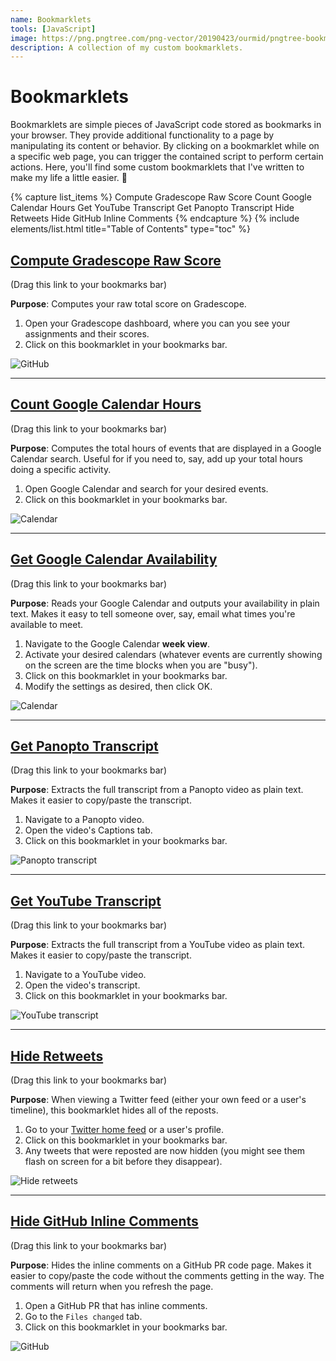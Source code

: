 ```yaml
---
name: Bookmarklets
tools: [JavaScript]
image: https://png.pngtree.com/png-vector/20190423/ourmid/pngtree-bookmark-icon-vector-illustration-in-filled-style-for-any-purpose-png-image_975418.jpg
description: A collection of my custom bookmarklets.
---
```


# Bookmarklets

Bookmarklets are simple pieces of JavaScript code stored as bookmarks in your browser. They provide additional functionality to a page by manipulating its content or behavior. By clicking on a bookmarklet while on a specific web page, you can trigger the contained script to perform certain actions. Here, you'll find some custom bookmarklets that I've written to make my life a little easier. 🙂

{% capture list_items %}
Compute Gradescope Raw Score
Count Google Calendar Hours
Get YouTube Transcript
Get Panopto Transcript
Hide Retweets
Hide GitHub Inline Comments
{% endcapture %}
{% include elements/list.html title="Table of Contents" type="toc" %}

## [Compute Gradescope Raw Score](javascript:(function()%7B%2F*%0AAdds%20up%20all%20the%20individual%20assignments%20and%20tell%20you%20the%20total%20score.%0A*%2F%0A%0Alet%20totalBeforeSlash%20%3D%200%3B%0Alet%20totalAfterSlash%20%3D%200%3B%0A%0Adocument.querySelectorAll('.submissionStatus--score').forEach((elem)%20%3D%3E%20%7B%0A%0A%09let%20str%20%3D%20elem.innerHTML%3B%0A%20%20%20%20let%20%5BbeforeSlash%2C%20afterSlash%5D%20%3D%20str.split('%20%2F%20')%3B%0A%0A%20%20%20%20%2F%2F%20Convert%20the%20strings%20to%20numbers%0A%20%20%20%20let%20numBeforeSlash%20%3D%20parseFloat(beforeSlash)%3B%0A%20%20%20%20let%20numAfterSlash%20%3D%20parseFloat(afterSlash)%3B%0A%0A%20%20%20%20%2F%2F%20Add%20the%20numbers%20to%20the%20running%20totals%0A%20%20%20%20totalBeforeSlash%20%2B%3D%20numBeforeSlash%3B%0A%20%20%20%20totalAfterSlash%20%2B%3D%20numAfterSlash%3B%0A%7D)%3B%0A%0Alet%20percentage%20%3D%20(totalBeforeSlash%20%2F%20totalAfterSlash)%20*%20100%3B%0Apercentage%20%3D%20Math.round(percentage%20*%20100)%20%2F%20100%3B%20%2F%2F%20Rounding%20to%20two%20decimal%20points%0A%0Alet%20alertMessage%20%3D%20%60The%20total%20is%20%24%7BtotalBeforeSlash%7D%20%2F%20%24%7BtotalAfterSlash%7D%20%3D%20%24%7Bpercentage%7D%25%60%3B%0Aalert(alertMessage)%3B%7D)()%3B)

(Drag this link to your bookmarks bar)

**Purpose**: Computes your raw total score on Gradescope.

1. Open your Gradescope dashboard, where you can you see your assignments and their scores.
1. Click on this bookmarklet in your bookmarks bar.

![GitHub](/assets/projects/bookmarklet-gradescope.gif)

---

## [Count Google Calendar Hours](javascript:(function()%7B%2F*%0ARun%20this%20bookmarklet%20on%20the%20%22search%22%20page%20in%20Google%20Calendar.%0A%0AIt%20will%20detect%20all%20the%20time%20ranges%20on%20the%20page%2C%20and%20add%20up%20the%20total%20hours.%0A*%2F%0A%0Alet%20reg%20%3D%20%2F(%5Cd%2B(%3A%5Cd%2B)%3F(am%7Cpm)%3F)%20%E2%80%93%20(%5Cd%2B(%3A%5Cd%2B)%3F(am%7Cpm))%2F%3B%0Avar%20total%20%3D%200%3B%0A%0Adocument.querySelectorAll('div%5Brole%3Dgridcell%5D').forEach(ele%20%3D%3E%20%7B%0A%09let%20str%20%3D%20ele.innerHTML%3B%0A%09if(reg.test(str))%20%7B%0A%09%09total%20%2B%3D%20durationInHours(str)%3B%0A%09%7D%0A%7D)%3B%0A%0Aalert('The%20total%20time%20on%20this%20search%20page%20is%20'%20%2B%20total%20%2B%20'%20hours!')%3B%0A%0Afunction%20durationInHours(timeRange)%20%7B%0A%0A%20%20%20%20let%20parts%20%3D%20timeRange.split('%20%E2%80%93%20')%3B%0A%20%20%20%20if(parts%5B0%5D.match(%2Fam%7Cpm%2F)%20%3D%3D%3D%20null)%20%7B%0A%20%20%20%20%20%20%20%20let%20period%20%3D%20parts%5B1%5D.match(%2Fam%7Cpm%2F)%3B%0A%20%20%20%20%20%20%20%20parts%5B0%5D%20%2B%3D%20period%5B0%5D%3B%0A%20%20%20%20%7D%0A%0A%20%20%20%20let%20times%20%3D%20parts.map(part%20%3D%3E%20%7B%0A%20%20%20%20%20%20%20%20%0A%20%20%20%20%20%20%20%20let%20timePart%20%3D%20part.match(%2F%5Cd%2B%3A%5Cd%2B%7C%5Cd%2B%2F)%5B0%5D%3B%20%0A%20%20%20%20%20%20%20%20let%20period%20%3D%20part.match(%2Fam%7Cpm%2F)%5B0%5D%3B%20%0A%0A%20%20%20%20%20%20%20%20let%20%5Bhour%2C%20minute%5D%20%3D%20timePart.includes('%3A')%20%3F%20timePart.split('%3A')%20%3A%20%5BtimePart%2C%20'00'%5D%3B%0A%20%20%20%20%20%20%20%20hour%20%3D%20parseInt(hour)%3B%0A%20%20%20%20%20%20%20%20minute%20%3D%20parseInt(minute)%3B%0A%0A%20%20%20%20%20%20%20%20if(period%20%3D%3D%3D%20'pm'%20%26%26%20hour%20!%3D%3D%2012)%20%7B%0A%20%20%20%20%20%20%20%20%20%20%20%20hour%20%2B%3D%2012%3B%0A%20%20%20%20%20%20%20%20%7D%0A%0A%20%20%20%20%20%20%20%20if(period%20%3D%3D%3D%20'am'%20%26%26%20hour%20%3D%3D%3D%2012)%20%7B%0A%20%20%20%20%20%20%20%20%20%20%20%20hour%20%3D%200%3B%0A%20%20%20%20%20%20%20%20%7D%0A%0A%20%20%20%20%20%20%20%20return%20hour%20%2B%20minute%20%2F%2060%3B%0A%20%20%20%20%7D)%3B%0A%0A%20%20%20%20let%20duration%20%3D%20times%5B1%5D%20-%20times%5B0%5D%3B%0A%20%20%20%20if(duration%20%3C%200)%20%7B%0A%20%20%20%20%20%20%20%20%2F%2F%20If%20the%20end%20time%20is%20before%20the%20start%20time%2C%20it%20means%20the%20time%20range%20crosses%20midnight.%0A%20%20%20%20%20%20%20%20%2F%2F%20Add%2024%20to%20the%20duration%20to%20correct%20this.%0A%20%20%20%20%20%20%20%20duration%20%2B%3D%2024%3B%0A%20%20%20%20%7D%0A%0A%20%20%20%20return%20duration%3B%0A%7D%7D)()%3B)

(Drag this link to your bookmarks bar)

**Purpose**: Computes the total hours of events that are displayed in a Google Calendar search. Useful for if you need to, say, add up your total hours doing a specific activity.

1. Open Google Calendar and search for your desired events.
1. Click on this bookmarklet in your bookmarks bar.

![Calendar](/assets/projects/bookmarklet-gcal-hours.gif)

---

## [Get Google Calendar Availability](javascript:(function()%7Blet%20START_CONSTRAINT%20%3D%208%3B%20%2F%2F%208%20means%20that%20free%20block%20can%20start%20at%208am%20at%20the%20earliest%0Alet%20END_CONSTRAINT%20%3D%2020%3B%20%2F%2F%2020%20means%20that%20free%20block%20can%20end%20at%208pm%20at%20the%20latest%0Alet%20MIN_FREE_TIME%20%3D%2030%3B%20%20%2F%2F%20The%20minimum%20duration%20of%20a%20free%20block%2C%20in%20min%0Alet%20BUFFER_START%20%3D%2015%3B%20%2F%2F%20The%20buffer%20at%20the%20start%20of%20a%20free%20block%2C%20in%20min%0Alet%20BUFFER_END%20%3D%200%3B%20%2F%2F%20The%20buffer%20at%20the%20end%20of%20a%20free%20block%2C%20in%20min%0A%0A%2F%2F%20Get%20user%20input%20for%20constraints%20and%20buffers%0Alet%20userInput%20%3D%20prompt(%22SETTINGS%3A%5CnEarliest%20hour%20you're%20available%20each%20day%20(e.g.%208%3D8am)%2C%5CnLatest%20hour%20you're%20available%20each%20day%20(e.g.%2020%3D8pm)%2C%5CnMinimum%20duration%20of%20an%20available%20block%20(minutes)%2C%5CnBuffer%20before%20an%20available%20block%20(minutes)%2C%5CnBuffer%20after%20an%20available%20block%20(minutes)%22%2C%20%60%24%7BSTART_CONSTRAINT%7D%2C%24%7BEND_CONSTRAINT%7D%2C%24%7BMIN_FREE_TIME%7D%2C%24%7BBUFFER_START%7D%2C%24%7BBUFFER_END%7D%60)%3B%0A%0Aif%20(userInput)%20%7B%0A%20%20%20%20%5BSTART_CONSTRAINT%2C%20END_CONSTRAINT%2C%20MIN_FREE_TIME%2C%20BUFFER_START%2C%20BUFFER_END%5D%20%3D%20userInput.split('%2C').map(Number)%3B%0A%7D%0A%0A%2F%2F%20Define%20the%20Event%20class%0Aclass%20Event%20%7B%0A%20%20%20%20constructor(start%2C%20end)%20%7B%0A%20%20%20%20%20%20%20%20this.start%20%3D%20start%3B%0A%20%20%20%20%20%20%20%20this.end%20%3D%20end%3B%0A%20%20%20%20%7D%0A%7D%0A%0A%2F**%0A%20*%20Returns%20an%20Event%20based%20on%20the%20GCal%20div%20textContent.%0A%20*%20%40param%20%7Bstring%7D%20textContent%20-%20The%20GCal%20div%20textContent.%0A%20*%20%40returns%20%7BEvent%7D%20The%20event.%0A%20*%2F%0Afunction%20createEvent(textContent)%20%7B%0A%0A%20%20%20%20const%20timeMatch%20%3D%20textContent.match(%2F%5Cd%2B(%3A%5Cd%2B)%3F(am%7Cpm)%2Fg)%3B%0A%20%20%20%20if%20(!timeMatch)%20%7B%0A%20%20%20%20%20%20%20%20return%20null%3B%0A%20%20%20%20%7D%0A%0A%20%20%20%20const%20dateMatch%20%3D%20textContent.match(%2F%5CS%2B%20%5Cd%7B1%2C2%7D%2C%20%5Cd%7B4%7D%24%2Fg)%3B%0A%20%20%20%20if%20(!dateMatch)%20%7B%0A%20%20%20%20%20%20%20%20return%20null%3B%0A%20%20%20%20%7D%0A%0A%20%20%20%20const%20start%20%3D%20new%20Date(%60%24%7BdateMatch%5B0%5D%7D%20%24%7BformatTime(timeMatch%5B0%5D)%7D%60)%3B%0A%20%20%20%20const%20end%20%3D%20new%20Date(%60%24%7BdateMatch%5B0%5D%7D%20%24%7BformatTime(timeMatch%5B1%5D%20%7C%7C%20timeMatch%5B0%5D)%7D%60)%0A%0A%20%20%20%20if%20(end%20%3C%20start)%20%7B%0A%20%20%20%20%20%20%20%20return%20null%3B%0A%20%20%20%20%7D%0A%0A%20%20%20%20return%20new%20Event(start%2C%20end)%3B%0A%7D%0A%0A%2F**%0A%20*%20Formats%20the%20time%20in%20military%20format.%0A%20*%20%40param%20%7Bstring%7D%20time%20-%20The%20time.%0A%20*%20%40returns%20%7Bstring%7D%20The%20time%20in%20military%20format.%0A%20*%20%40example%0A%20*%20formatTime('1pm')%20%3D%3D%3D%20'13%3A00'%0A%20*%20formatTime('1am')%20%3D%3D%3D%20'1%3A00'%0A%20*%20formatTime('1%3A30pm')%20%3D%3D%3D%20'13%3A30'%0A%20*%2F%0Afunction%20formatTime(time)%20%7B%0A%0A%20%20%20%20let%20hours%2C%20minutes%2C%20period%3B%0A%0A%20%20%20%20let%20timeParts%20%3D%20time.match(%2F%5E(%5Cd%2B)%3A(%5Cd%2B)(am%7Cpm)%2F)%3B%0A%20%20%20%20if%20(timeParts)%20%7B%0A%20%20%20%20%20%20%20%20hours%20%3D%20parseInt(timeParts%5B1%5D%2C%2010)%3B%0A%20%20%20%20%20%20%20%20minutes%20%3D%20timeParts%5B2%5D%3B%0A%20%20%20%20%20%20%20%20period%20%3D%20timeParts%5B3%5D%3B%0A%20%20%20%20%7D%0A%0A%20%20%20%20timeParts%20%3D%20time.match(%2F%5E(%5Cd%2B)(am%7Cpm)%2F)%3B%0A%20%20%20%20if%20(timeParts)%20%7B%0A%20%20%20%20%20%20%20%20hours%20%3D%20parseInt(timeParts%5B1%5D%2C%2010)%3B%0A%20%20%20%20%20%20%20%20minutes%20%3D%20'00'%3B%0A%20%20%20%20%20%20%20%20period%20%3D%20timeParts%5B2%5D%3B%0A%20%20%20%20%7D%0A%0A%20%20%20%20if%20(period%20%3D%3D%3D%20'pm'%20%26%26%20hours%20!%3D%3D%2012)%20%7B%0A%20%20%20%20%20%20%20%20hours%20%2B%3D%2012%3B%0A%20%20%20%20%7D%0A%0A%20%20%20%20if%20(period%20%3D%3D%3D%20'am'%20%26%26%20hours%20%3D%3D%3D%2012)%20%7B%0A%20%20%20%20%20%20%20%20hours%20%3D%200%3B%0A%20%20%20%20%7D%0A%0A%20%20%20%20return%20%60%24%7Bhours%7D%3A%24%7Bminutes%7D%60%0A%7D%0A%0A%2F**%0A%20*%20Gets%20the%20textContent%20of%20this%20element%20(and%20not%20its%20children).%0A%20*%20%40param%20%7BObject%7D%20element%0A%20*%20%40returns%20%7Bstring%7D%20The%20element's%20textContent.%0A%20*%2F%0Afunction%20getTextContent(element)%20%7B%0A%0A%20%20%20%20let%20text%20%3D%20%22%22%3B%0A%0A%20%20%20%20element.childNodes.forEach(node%20%3D%3E%20%7B%0A%20%20%20%20%20%20%20%20if%20(node.nodeType%20%3D%3D%3D%20Node.TEXT_NODE)%20%7B%0A%20%20%20%20%20%20%20%20%20%20%20%20text%20%2B%3D%20node.textContent.trim()%3B%0A%20%20%20%20%20%20%20%20%7D%0A%20%20%20%20%7D)%3B%0A%0A%20%20%20%20return%20text%3B%0A%7D%0A%0A%2F**%0A%20*%20Computes%20your%20availability%20based%20on%20your%20calendar%20events.%0A%20*%20%40param%20%7BEvent%5B%5D%7D%20events%20-%20The%20list%20of%20busy%20events.%0A%20*%20%40returns%20%7BEvent%5B%5D%7D%20A%20list%20of%20Events%2C%20where%20each%20Event%20represents%20a%20free%20block.%0A%20*%2F%0Afunction%20getAvailability(events)%20%7B%0A%0A%20%20%20%20events.sort((a%2C%20b)%20%3D%3E%20a.start%20-%20b.start)%3B%0A%0A%20%20%20%20const%20freeBlocks%20%3D%20%5B%5D%3B%0A%20%20%20%20let%20currentDay%20%3D%20null%3B%0A%20%20%20%20let%20lastEndTime%20%3D%20null%3B%0A%0A%20%20%20%20events.forEach((event)%20%3D%3E%20%7B%0A%0A%20%20%20%20%20%20%20%20const%20eventDate%20%3D%20event.start.toDateString()%3B%0A%0A%20%20%20%20%20%20%20%20%2F%2F%20If%20we%20are%20moving%20to%20a%20new%20day%2C%20handle%20the%20end%20of%20the%20previous%20day%0A%20%20%20%20%20%20%20%20if%20(currentDay%20!%3D%3D%20eventDate)%20%7B%0A%0A%20%20%20%20%20%20%20%20%20%20%20%20if%20(lastEndTime)%20%7B%0A%0A%20%20%20%20%20%20%20%20%20%20%20%20%20%20%20%20const%20endOfPreviousDay%20%3D%20new%20Date(lastEndTime)%3B%0A%20%20%20%20%20%20%20%20%20%20%20%20%20%20%20%20endOfPreviousDay.setHours(23%2C%2059%2C%2059%2C%20999)%3B%0A%0A%20%20%20%20%20%20%20%20%20%20%20%20%20%20%20%20if%20(lastEndTime%20%3C%20endOfPreviousDay)%20%7B%0A%20%20%20%20%20%20%20%20%20%20%20%20%20%20%20%20%20%20%20%20freeBlocks.push(new%20Event(lastEndTime%2C%20endOfPreviousDay))%3B%0A%20%20%20%20%20%20%20%20%20%20%20%20%20%20%20%20%7D%0A%20%20%20%20%20%20%20%20%20%20%20%20%7D%0A%0A%20%20%20%20%20%20%20%20%20%20%20%20%2F%2F%20Reset%20for%20the%20new%20day%0A%20%20%20%20%20%20%20%20%20%20%20%20currentDay%20%3D%20eventDate%3B%0A%20%20%20%20%20%20%20%20%20%20%20%20lastEndTime%20%3D%20new%20Date(event.start)%3B%0A%20%20%20%20%20%20%20%20%20%20%20%20lastEndTime.setHours(0%2C%200%2C%200%2C%200)%3B%0A%20%20%20%20%20%20%20%20%7D%0A%0A%20%20%20%20%20%20%20%20if%20(lastEndTime%20%3C%20event.start)%20%7B%0A%20%20%20%20%20%20%20%20%20%20%20%20freeBlocks.push(new%20Event(lastEndTime%2C%20event.start))%3B%0A%20%20%20%20%20%20%20%20%7D%0A%0A%20%20%20%20%20%20%20%20lastEndTime%20%3D%20event.end%3B%0A%20%20%20%20%7D)%3B%0A%0A%20%20%20%20if%20(lastEndTime)%20%7B%0A%0A%20%20%20%20%20%20%20%20const%20endOfDay%20%3D%20new%20Date(lastEndTime)%3B%0A%20%20%20%20%20%20%20%20endOfDay.setHours(23%2C%2059%2C%2059%2C%20999)%3B%0A%0A%20%20%20%20%20%20%20%20if%20(lastEndTime%20%3C%20endOfDay)%20%7B%0A%20%20%20%20%20%20%20%20%20%20%20%20freeBlocks.push(new%20Event(lastEndTime%2C%20endOfDay))%3B%0A%20%20%20%20%20%20%20%20%7D%0A%20%20%20%20%7D%0A%0A%20%20%20%20return%20freeBlocks%3B%0A%7D%0A%0A%2F**%0A%20*%20Adds%20buffers%20to%20the%20start%20and%20end%20times%20of%20each%20free%20block.%0A%20*%20%40param%20%7BEvent%5B%5D%7D%20freeBlocks%20-%20The%20array%20of%20free%20time%20blocks.%0A%20*%20%40param%20%7Bnumber%7D%20bufferStart%20-%20The%20buffer%20time%20in%20minutes%20to%20add%20to%20the%20start%20of%20each%20block.%0A%20*%20%40param%20%7Bnumber%7D%20bufferEnd%20-%20The%20buffer%20time%20in%20minutes%20to%20subtract%20from%20the%20end%20of%20each%20block.%0A%20*%20%40returns%20%7BEvent%5B%5D%7D%20The%20adjusted%20free%20time%20blocks.%0A%20*%2F%0Afunction%20addBuffer(freeBlocks%2C%20bufferStart%2C%20bufferEnd)%20%7B%0A%20%20%20%20return%20freeBlocks.map(block%20%3D%3E%20%7B%0A%0A%20%20%20%20%20%20%20%20const%20adjustedStart%20%3D%20new%20Date(block.start)%3B%0A%20%20%20%20%20%20%20%20const%20adjustedEnd%20%3D%20new%20Date(block.end)%3B%0A%0A%20%20%20%20%20%20%20%20adjustedStart.setMinutes(adjustedStart.getMinutes()%20%2B%20bufferStart)%3B%0A%20%20%20%20%20%20%20%20adjustedEnd.setMinutes(adjustedEnd.getMinutes()%20-%20bufferEnd)%3B%0A%0A%20%20%20%20%20%20%20%20if%20(adjustedEnd%20-%20adjustedStart%20%3E%3D%20MIN_FREE_TIME%20*%2060%20*%201000)%20%7B%0A%20%20%20%20%20%20%20%20%20%20%20%20return%20new%20Event(adjustedStart%2C%20adjustedEnd)%3B%0A%20%20%20%20%20%20%20%20%7D%0A%0A%20%20%20%20%20%20%20%20return%20null%3B%0A%20%20%20%20%7D).filter((block)%20%3D%3E%20block%20!%3D%3D%20null)%3B%0A%7D%0A%0A%2F**%0A%20*%20Constrains%20the%20start%20and%20end%20times%20of%20the%20availability%20based%20on%20global%20constraints.%0A%20*%20%40param%20%7BEvent%5B%5D%7D%20freeBlocks%20-%20Your%20availability.%0A%20*%20%40returns%20%7BEvent%5B%5D%7D%20The%20constrained%20availability.%0A%20*%2F%0Afunction%20constrainAvailability(freeBlocks)%20%7B%0A%20%20%20%20return%20freeBlocks.map(event%20%3D%3E%20%7B%0A%0A%20%20%20%20%20%20%20%20let%20constrainedStart%20%3D%20new%20Date(event.start)%3B%0A%20%20%20%20%20%20%20%20let%20constrainedEnd%20%3D%20new%20Date(event.end)%3B%0A%0A%20%20%20%20%20%20%20%20if%20(constrainedStart.getHours()%20%3C%20START_CONSTRAINT)%20%7B%0A%20%20%20%20%20%20%20%20%20%20%20%20constrainedStart.setHours(START_CONSTRAINT%2C%200%2C%200%2C%200)%3B%0A%20%20%20%20%20%20%20%20%7D%0A%0A%20%20%20%20%20%20%20%20if%20(constrainedEnd.getHours()%20%3E%3D%20END_CONSTRAINT)%20%7B%0A%20%20%20%20%20%20%20%20%20%20%20%20constrainedEnd.setHours(END_CONSTRAINT%2C%200%2C%200%2C%200)%3B%0A%20%20%20%20%20%20%20%20%7D%0A%0A%20%20%20%20%20%20%20%20if%20(constrainedEnd%20-%20constrainedStart%20%3E%3D%20MIN_FREE_TIME%20*%2060%20*%201000)%20%7B%0A%20%20%20%20%20%20%20%20%20%20%20%20return%20new%20Event(constrainedStart%2C%20constrainedEnd)%3B%0A%20%20%20%20%20%20%20%20%7D%0A%0A%20%20%20%20%20%20%20%20return%20null%3B%0A%20%20%20%20%7D).filter((event)%20%3D%3E%20event%20!%3D%3D%20null)%3B%0A%7D%0A%0A%2F**%0A%20*%20Formats%20your%20availability%20in%20plain%20text.%0A%20*%20%40param%20%7BEvent%5B%5D%7D%20freeBlocks%20-%20Your%20availability.%0A%20*%20%40returns%20%7Bstring%7D%20Your%20availability%20formatted%20in%20plain%20text.%0A%20*%2F%0Afunction%20formatAvailability(freeBlocks)%20%7B%0A%0A%20%20%20%20let%20res%20%3D%20'Availability%3A%5Cn%5Cn'%3B%0A%20%20%20%20const%20formattedTimes%20%3D%20%7B%7D%3B%0A%0A%20%20%20%20%2F%2F%20Prepopulate%20the%20formattedTimes%20object%20with%20the%20dates%20of%20the%20week%20(Sunday%20to%20Saturday)%0A%20%20%20%20if%20(freeBlocks.length%20%3E%200)%20%7B%0A%0A%20%20%20%20%20%20%20%20const%20someDate%20%3D%20new%20Date(freeBlocks%5B0%5D.start)%3B%0A%20%20%20%20%20%20%20%20const%20sunday%20%3D%20new%20Date(someDate)%3B%0A%20%20%20%20%20%20%20%20sunday.setDate(someDate.getDate()%20-%20someDate.getDay())%3B%20%2F%2F%20Set%20to%20the%20Sunday%20of%20the%20week%0A%0A%20%20%20%20%20%20%20%20for%20(let%20i%20%3D%200%3B%20i%20%3C%207%3B%20i%2B%2B)%20%7B%0A%0A%20%20%20%20%20%20%20%20%20%20%20%20const%20currentDay%20%3D%20new%20Date(sunday)%3B%0A%20%20%20%20%20%20%20%20%20%20%20%20currentDay.setDate(sunday.getDate()%20%2B%20i)%3B%0A%0A%20%20%20%20%20%20%20%20%20%20%20%20const%20formattedDate%20%3D%20currentDay.toLocaleDateString('en-US'%2C%20%7B%0A%20%20%20%20%20%20%20%20%20%20%20%20%20%20%20%20weekday%3A%20'short'%2C%0A%20%20%20%20%20%20%20%20%20%20%20%20%20%20%20%20month%3A%20'long'%2C%0A%20%20%20%20%20%20%20%20%20%20%20%20%20%20%20%20day%3A%20'numeric'%2C%0A%20%20%20%20%20%20%20%20%20%20%20%20%7D)%3B%0A%0A%20%20%20%20%20%20%20%20%20%20%20%20formattedTimes%5BformattedDate%5D%20%3D%20%5B%5D%3B%0A%20%20%20%20%20%20%20%20%7D%0A%20%20%20%20%7D%0A%0A%20%20%20%20freeBlocks.forEach(event%20%3D%3E%20%7B%0A%0A%20%20%20%20%20%20%20%20const%20date%20%3D%20event.start.toLocaleDateString('en-US'%2C%20%7B%0A%20%20%20%20%20%20%20%20%20%20%20%20weekday%3A%20'short'%2C%0A%20%20%20%20%20%20%20%20%20%20%20%20month%3A%20'long'%2C%0A%20%20%20%20%20%20%20%20%20%20%20%20day%3A%20'numeric'%2C%0A%20%20%20%20%20%20%20%20%7D)%3B%0A%0A%20%20%20%20%20%20%20%20const%20startTime%20%3D%20event.start.toLocaleTimeString('en-US'%2C%20%7B%0A%20%20%20%20%20%20%20%20%20%20%20%20hour%3A%20'numeric'%2C%0A%20%20%20%20%20%20%20%20%20%20%20%20minute%3A%20'2-digit'%0A%20%20%20%20%20%20%20%20%7D)%3B%0A%0A%20%20%20%20%20%20%20%20const%20endTime%20%3D%20event.end.toLocaleTimeString('en-US'%2C%20%7B%0A%20%20%20%20%20%20%20%20%20%20%20%20hour%3A%20'numeric'%2C%0A%20%20%20%20%20%20%20%20%20%20%20%20minute%3A%20'2-digit'%0A%20%20%20%20%20%20%20%20%7D)%3B%0A%0A%20%20%20%20%20%20%20%20formattedTimes%5Bdate%5D.push(%60%24%7BstartTime%7D%E2%80%93%24%7BendTime%7D%60)%3B%0A%20%20%20%20%7D)%3B%0A%0A%20%20%20%20for%20(const%20%5Bdate%2C%20times%5D%20of%20Object.entries(formattedTimes))%20%7B%0A%0A%20%20%20%20%20%20%20%20res%20%2B%3D%20%60%24%7Bdate%7D%5Cn%60%3B%0A%0A%20%20%20%20%20%20%20%20if%20(times.length%20%3E%200)%20%7B%0A%20%20%20%20%20%20%20%20%20%20%20%20times.forEach(time%20%3D%3E%20%7B%0A%20%20%20%20%20%20%20%20%20%20%20%20%20%20%20%20res%20%2B%3D%20%60%24%7Btime%7D%5Cn%60%3B%0A%20%20%20%20%20%20%20%20%20%20%20%20%7D)%3B%0A%20%20%20%20%20%20%20%20%7D%20else%20%7B%0A%20%20%20%20%20%20%20%20%20%20%20%20res%20%2B%3D%20'N%2FA%5Cn'%3B%0A%20%20%20%20%20%20%20%20%7D%0A%0A%20%20%20%20%20%20%20%20res%20%2B%3D%20'%5Cn'%3B%0A%20%20%20%20%7D%0A%0A%20%20%20%20res%20%3D%20res.replace(%2F%20AM%2Fg%2C%20'am')%3B%0A%20%20%20%20res%20%3D%20res.replace(%2F%20PM%2Fg%2C%20'pm')%3B%0A%0A%20%20%20%20return%20res%3B%0A%7D%0A%0A%2F%2F%20Main%0Aconst%20eventDivs%20%3D%20document.querySelectorAll('div%5Brole%3D%22presentation%22%5D%20%3E%20div%5Brole%3D%22button%22%5D%20%3E%20div')%3B%0Alet%20events%20%3D%20%5B%5D%3B%0A%0AeventDivs.forEach(childDiv%20%3D%3E%20%7B%0A%20%20%20%20const%20event%20%3D%20createEvent(getTextContent(childDiv))%3B%0A%20%20%20%20if%20(event)%20%7B%0A%20%20%20%20%20%20%20%20events.push(event)%3B%0A%20%20%20%20%7D%0A%7D)%3B%0A%0Alet%20availability%20%3D%20getAvailability(events)%3B%0Aavailability%20%3D%20addBuffer(availability%2C%20BUFFER_START%2C%20BUFFER_END)%3B%0Aavailability%20%3D%20constrainAvailability(availability)%3B%0Aavailability%20%3D%20formatAvailability(availability)%3B%0Aconsole.log(availability)%3B%0A%0Aconst%20existingDiv%20%3D%20document.getElementById('computed-availability')%3B%0Aif%20(existingDiv)%20%7B%0A%20%20%20%20existingDiv.textContent%20%3D%20availability%3B%0A%20%20%20%20return%3B%0A%7D%0A%0Aconst%20newDiv%20%3D%20document.createElement('div')%3B%0AnewDiv.id%20%3D%20'computed-availability'%3B%0AnewDiv.style.whiteSpace%20%3D%20'pre-wrap'%3B%0AnewDiv.style.padding%20%3D%20'10px'%3B%0AnewDiv.style.marginBottom%20%3D%20'20px'%3B%0AnewDiv.style.backgroundColor%20%3D%20'%23f9f9f9'%3B%0AnewDiv.textContent%20%3D%20availability%3B%0A%0Aconst%20targetDiv%20%3D%20document.getElementById('drawerMiniMonthNavigator')%3B%0Aif%20(targetDiv)%20%7B%0A%20%20%20%20targetDiv.parentNode.insertBefore(newDiv%2C%20targetDiv)%3B%0A%7D%7D)()%3B)

(Drag this link to your bookmarks bar)

**Purpose**: Reads your Google Calendar and outputs your availability in plain text. Makes it easy to tell someone over, say, email what times you're available to meet.

1. Navigate to the Google Calendar **week view**.
1. Activate your desired calendars (whatever events are currently showing on the screen are the time blocks when you are "busy").
1. Click on this bookmarklet in your bookmarks bar.
1. Modify the settings as desired, then click OK.

![Calendar](/assets/projects/bookmarklet-gcal-availability.gif)

---

## [Get Panopto Transcript](javascript:(function()%7B%2F**%0A%20*%20Go%20to%20a%20Panopto%20video.%0A%20*%20Click%20the%20%22Captions%22%20button.%0A%20*%20Run%20this%20bookmarklet.%0A%20*%20It%20will%20open%20a%20new%20tab%20with%20the%20transcript.%0A%20*%2F%0A%0Alet%20elements%20%3D%20document.querySelectorAll(%22div.event-text%3Espan%22)%3B%0Alet%20transcript%20%3D%20%22%22%3B%0A%0Aelements.forEach((elem)%20%3D%3E%20%7B%0A%20%20%20%20transcript%20%2B%3D%20elem.innerHTML%20%2B%20%22%20%22%3B%0A%7D)%3B%0A%0Atranscript%20%3D%20transcript.replace(%2F%5Cn%2Fg%2C%20%22%20%22).trim()%3B%0A%0Alet%20htmlContent%20%3D%20%60%0A%3Chtml%3E%0A%3Chead%3E%0A%20%20%20%20%3Ctitle%3ETranscript%3C%2Ftitle%3E%0A%3C%2Fhead%3E%0A%3Cbody%3E%0A%20%20%20%20%3Cdiv%20style%3D%22white-space%3A%20pre-wrap%3B%22%3E%24%7Btranscript%7D%3C%2Fdiv%3E%0A%3C%2Fbody%3E%0A%3C%2Fhtml%3E%60%3B%0A%0Alet%20blob%20%3D%20new%20Blob(%5BhtmlContent%5D%2C%20%7B%20type%3A%20'text%2Fhtml'%20%7D)%3B%0Alet%20url%20%3D%20URL.createObjectURL(blob)%3B%0Awindow.open(url%2C%20%22_blank%22)%3B%7D)()%3B)

(Drag this link to your bookmarks bar)

**Purpose**: Extracts the full transcript from a Panopto video as plain text. Makes it easier to copy/paste the transcript.

1. Navigate to a Panopto video.
1. Open the video's Captions tab.
1. Click on this bookmarklet in your bookmarks bar.

![Panopto transcript](/assets/projects/bookmarklet-panopto-transcript.gif)

---

## [Get YouTube Transcript](javascript:(function()%7B%2F**%0A%20*%20Go%20to%20a%20YouTube%20video.%0A%20*%20Click%20the%20%22Show%20transcript%22%20button.%0A%20*%20Run%20this%20bookmarklet.%0A%20*%20It%20will%20open%20a%20new%20tab%20with%20the%20transcript.%0A%20*%2F%0A%0Alet%20elements%20%3D%20document.querySelectorAll('yt-formatted-string.segment-text.style-scope.ytd-transcript-segment-renderer')%3B%0Alet%20transcript%20%3D%20%22%22%3B%0A%0Aelements.forEach((elem)%20%3D%3E%20%7B%0A%20%20%20%20transcript%20%2B%3D%20elem.innerHTML%20%2B%20%22%20%22%3B%0A%7D)%3B%0A%0Atranscript%20%3D%20transcript.replace(%2F%5Cn%2Fg%2C%20%22%20%22).trim()%3B%0A%0Alet%20htmlContent%20%3D%20%60%0A%3Chtml%3E%0A%3Chead%3E%0A%20%20%20%20%3Ctitle%3ETranscript%3C%2Ftitle%3E%0A%3C%2Fhead%3E%0A%3Cbody%3E%0A%20%20%20%20%3Cdiv%20style%3D%22white-space%3A%20pre-wrap%3B%22%3E%24%7Btranscript%7D%3C%2Fdiv%3E%0A%3C%2Fbody%3E%0A%3C%2Fhtml%3E%60%3B%0A%0Alet%20blob%20%3D%20new%20Blob(%5BhtmlContent%5D%2C%20%7B%20type%3A%20'text%2Fhtml'%20%7D)%3B%0Alet%20url%20%3D%20URL.createObjectURL(blob)%3B%0Awindow.open(url%2C%20%22_blank%22)%3B%7D)()%3B)

(Drag this link to your bookmarks bar)

**Purpose**: Extracts the full transcript from a YouTube video as plain text. Makes it easier to copy/paste the transcript.

1. Navigate to a YouTube video.
1. Open the video's transcript.
1. Click on this bookmarklet in your bookmarks bar.

![YouTube transcript](/assets/projects/bookmarklet-youtube-transcript.gif)

---

## [Hide Retweets](javascript:(function()%7B%2F**%0A%20*%20Continuously%20checks%20the%20page%20for%20any%20reposted%20tweets%2C%20and%20hides%20them.%0A%20*%2F%0A%0Afunction%20hideRetweetDivs()%20%7B%0A%0A%20%20%20%20var%20elems%20%3D%20document.querySelectorAll('div%5Bdata-testid%3D%22cellInnerDiv%22%5D')%3B%0A%0A%20%20%20%20Array.from(elems).forEach((elem)%20%3D%3E%20%7B%0A%20%20%20%20%20%20%20%20if%20(elem.textContent.includes('reposted'))%20%7B%0A%20%20%20%20%20%20%20%20%20%20%20%20elem.style.display%20%3D%20'none'%3B%3B%0A%20%20%20%20%20%20%20%20%7D%0A%20%20%20%20%7D)%0A%7D%0A%0AsetInterval(hideRetweetDivs%2C%201E3)%3B%7D)()%3B)

(Drag this link to your bookmarks bar)

**Purpose**: When viewing a Twitter feed (either your own feed or a user's timeline), this bookmarklet hides all of the reposts.

1. Go to your [Twitter home feed](https://twitter.com/home) or a user's profile.
1. Click on this bookmarklet in your bookmarks bar.
1. Any tweets that were reposted are now hidden (you might see them flash on screen for a bit before they disappear).

![Hide retweets](/assets/projects/bookmarklet-hide-retweets.gif)

---

## [Hide GitHub Inline Comments](javascript:(function()%7B%2F**%0A%20*%20Run%20this%20bookmarklet%20on%20a%20GitHub%20code%20page.%20It%20will%20remove%20all%20of%20the%20inline%20comments%2C%20making%20it%20easier%20to%20copy%2Fpaste.%0A%20*%2F%0A%0Avar%20elements%20%3D%20document.querySelectorAll('.inline-comments')%3B%0Aelements.forEach((elem)%20%3D%3E%20%7B%0A%20%20%20%20elem.parentNode.removeChild(elem)%3B%0A%7D)%7D)()%3B)

(Drag this link to your bookmarks bar)

**Purpose**: Hides the inline comments on a GitHub PR code page. Makes it easier to copy/paste the code without the comments getting in the way. The comments will return when you refresh the page.

1. Open a GitHub PR that has inline comments.
1. Go to the `Files changed` tab.
1. Click on this bookmarklet in your bookmarks bar.

![GitHub](/assets/projects/bookmarklet-hide-github.gif)
